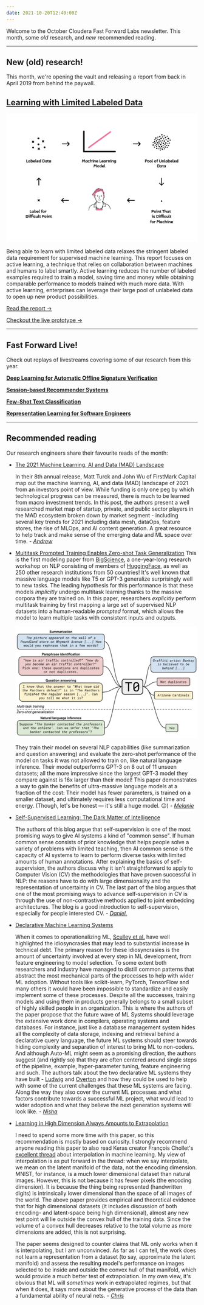 ```yaml
---
date: 2021-10-20T12:40:00Z
---
```


Welcome to the October Cloudera Fast Forward Labs newsletter. This month, some *old* research, and *new* recommended reading.

---

## New (old) research!

This month, we're opening the vault and releasing a report from back in April 2019 from behind the paywall. 

## [Learning with Limited Labeled Data](https://lwlld.fastforwardlabs.com/)

![The active learning cycle.](/images/hugo/llwld-1634746808.png)

Being able to learn with limited labeled data relaxes the stringent labeled data requirement for supervised machine learning. This report focuses on active learning, a technique that relies on collaboration between machines and humans to label smartly. Active learning reduces the number of labeled examples required to train a model, saving time and money while obtaining comparable performance to models trained with much more data. With active learning, enterprises can leverage their large pool of unlabeled data to open up new product possibilities.

[Read the report →](https://lwlld.fastforwardlabs.com/)

[Checkout the live prototype →](https://activelearner.fastforwardlabs.com/)

---

## Fast Forward Live!

Check out replays of livestreams covering some of our research from this year.

[**Deep Learning for Automatic Offline Signature Verification**](https://youtu.be/7_MlFxyPYSg)

[**Session-based Recommender Systems**](https://www.youtube.com/watch?v=JoRx6udpnbI)

[**Few-Shot Text Classification**](https://youtu.be/oLFqTj5FcEA)

**[Representation Learning for Software Engineers](https://youtu.be/o4gQLVzIm5U)**

---

## Recommended reading

Our research engineers share their favourite reads of the month:

- [The 2021 Machine Learning, AI and Data (MAD) Landscape](https://mattturck.com/data2021/)
    
    In their 8th annual release, Matt Turck and John Wu of FirstMark Capital map out the machine learning, AI, and data (MAD) landscape of 2021 from an investors point of view. While funding is only one peg by which technological progress can be measured, there is much to be learned from macro investment trends. In this post, the authors present a well researched market map of startup, private, and public sector players in the MAD ecosystem broken down by market segment - including several key trends for 2021 including data mesh, dataOps, feature stores, the rise of MLOps, and AI content generation. A great resource to help track and make sense of the emerging data and ML space over time. - [*Andrew*](https://twitter.com/andrewrreed)
    
- [Multitask Prompted Training Enables Zero-shot Task Generalization](https://arxiv.org/abs/2110.08207)
    This is the first modeling paper from [BigScience](https://bigscience.huggingface.co/), a one-year-long research workshop on NLP consisting of members of [HuggingFace](https://huggingface.co/), as well as 250 other research institutions from 50 countries! It's well known that massive language models like T5 or GPT-3 generalize surprisingly well to new tasks. The leading hypothesis for this performance is that these models *implicitly* undergo multitask learning thanks to the massive corpora they are trained on.  In this paper, researchers *explicitly* perform multitask training by first mapping a large set of supervised NLP datasets into a human-readable *prompted* format, which allows the model to learn multiple tasks with consistent inputs and outputs.

    ![T0 model learns on some NLP tasks and then generalizes to tasks it's never seen before.](/images/hugo/multitask-1634746815.png)

    They train their model on several NLP capabilities (like summarization and question answering) and evaluate the zero-shot performance of the model on tasks it was not allowed to train on, like natural language inference. Their model outperforms GPT-3 on 8 out of 11 unseen datasets; all the more impressive since the largest GPT-3 model they compare against is 16x larger than their model! This paper demonstrates a way to gain the benefits of ultra-massive language models at a fraction of the cost: Their model has fewer parameters, is trained on a smaller dataset, and ultimately requires less computational time and energy.  (Though, let's be honest — it's still a huge model. 😉) - [*Melanie*](https://www.linkedin.com/in/melanierbeck)

- [Self-Supervised Learning: The Dark Matter of Intelligence](https://ai.facebook.com/blog/self-supervised-learning-the-dark-matter-of-intelligence/)
    
    The authors of this blog argue that self-supervision is one of the most promising ways to give AI systems a kind of "common sense". If human common sense consists of prior knowledge that helps people solve a variety of problems with limited teaching, then AI common sense is the capacity of AI systems to learn to perform diverse tasks with limited amounts of human annotations. After explaining  the basics of self-supervision, the authors discuss why it isn't straightforward to apply to Computer Vision (CV) the methodologies that have proven successful in NLP: the reasons have to do with large dimensionality and the representation of uncertainty in CV. The last part of the blog argues that one of the most promising ways to advance self-supervision in CV is through the use of non-contrastive methods applied to joint embedding architectures. The blog is a good introduction to self-supervision, especially for people interested CV. - [*Daniel.*](https://uk.linkedin.com/in/daniel-valdez-balderas-9051323b)
    
- [Declarative Machine Learning Systems](https://arxiv.org/abs/2107.08148)
    
    When it comes to operationalizing ML, [Sculley et al.](https://papers.nips.cc/paper/2015/hash/86df7dcfd896fcaf2674f757a2463eba-Abstract.html) have well highlighted the idiosyncrasies that may lead to substantial increase in technical debt. The primary reason for these idiosyncrasies is the amount of uncertainty involved at every step in ML development, from feature engineering to model selection. To some extent both researchers and industry have managed to distill common patterns that abstract the most mechanical parts of the processes to help with wider ML adoption. Without tools like scikit-learn, PyTorch, TensorFlow and many others it would have been impossible to standardize and easily implement some of these processes. Despite all the successes, training models and using them in products generally belongs to a small subset of highly skilled people in an organization. This is where the authors of the paper propose that the future wave of ML Systems should leverage the extensive work done in compilers, operating systems and databases. For instance, just like a database management system hides all the complexity of data storage, indexing and retrieval behind a declarative query language, the future ML systems should steer towards hiding complexity and separation of interest to bring ML to non-coders. And although Auto-ML might seem as a promising direction, the authors suggest (and rightly so) that they are often centered around single steps of the pipeline, example, hyper-parameter tuning, feature engineering and such. The authors talk about the two declarative ML systems they have built - [Ludwig](https://arxiv.org/abs/1909.07930) and [Overton](https://arxiv.org/abs/1909.05372) and how they could be used to help with some of the current challenges that these ML systems are facing. Along the way they also cover the current ML processes and what factors contribute towards a successful ML project, what would lead to wider adoption and what they believe the next generation systems will look like. - [*Nisha*](https://twitter.com/NishaMuktewar)
    
- [Learning in High Dimension Always Amounts to Extrapolation](https://arxiv.org/abs/2110.09485)
    
    I need to spend some more time with this paper, so this recommendation is mostly based on curiosity. I strongly recommend anyone reading this paper to also read Keras creator François Chollet's [excellent thread](https://twitter.com/fchollet/status/1450524400227287040) about interpolation in machine learning. My view of interpolation is as put forward in the thread: when we say interpolate, we mean on the latent manifold of the data, not the encoding dimension. MNIST, for instance, is a much lower dimensional dataset than natural images. However, this is not because it has fewer pixels (the encoding dimension). It is because the thing being represented (handwritten digits) is intrinsically lower dimensional than the space of all images of the world. The above paper provides empirical and theoretical evidence that for high dimensional datasets (it includes discussion of both encoding- and latent-space being high dimensional), almost any new test point will lie outside the convex hull of the training data. Since the volume of a convex hull decreases relative to the total volume as more dimensions are added, this is not surprising.
    
    The paper seems designed to counter claims that ML only works when it is interpolating, but I am unconvinced. As far as I can tell, the work does not learn a representation from a dataset (to say, approximate the latent manifold) and assess the resulting model's performance on images selected to be inside and outside the convex hull of that manifold, which would provide a much better test of extrapolation. In my own view, it's obvious that ML will *sometimes* work in extrapolated regimes, but that when it does, it says more about the generative process of the data than a fundamental ability of neural nets. - [*Chris*](https://twitter.com/_cjwallace)